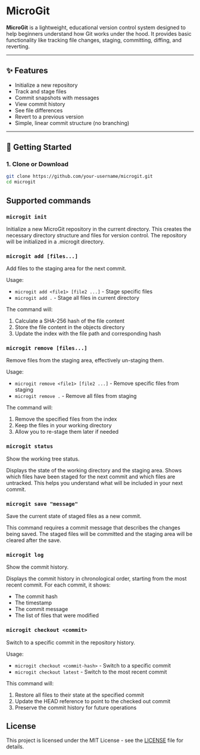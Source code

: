 # MicroGit

**MicroGit** is a lightweight, educational version control system designed to help beginners understand how Git works under the hood. It provides basic functionality like tracking file changes, staging, committing, diffing, and reverting.

---

## ✨ Features

- Initialize a new repository
- Track and stage files
- Commit snapshots with messages
- View commit history
- See file differences
- Revert to a previous version
- Simple, linear commit structure (no branching)

---

## 🚀 Getting Started

### 1. Clone or Download

```bash
git clone https://github.com/your-username/microgit.git
cd microgit
```

## Supported commands

### `microgit init`
Initialize a new MicroGit repository in the current directory.
This creates the necessary directory structure and files for version control.
The repository will be initialized in a .microgit directory.

### `microgit add [files...]`
Add files to the staging area for the next commit.

Usage:
- `microgit add <file1> [file2 ...]` - Stage specific files
- `microgit add .` - Stage all files in current directory

The command will:
1. Calculate a SHA-256 hash of the file content
2. Store the file content in the objects directory
3. Update the index with the file path and corresponding hash

### `microgit remove [files...]`
Remove files from the staging area, effectively un-staging them.

Usage:
- `microgit remove <file1> [file2 ...]` - Remove specific files from staging
- `microgit remove .` - Remove all files from staging

The command will:
1. Remove the specified files from the index
2. Keep the files in your working directory
3. Allow you to re-stage them later if needed

### `microgit status`
Show the working tree status.

Displays the state of the working directory and the staging area.
Shows which files have been staged for the next commit and which files
are untracked. This helps you understand what will be included in your
next commit.

### `microgit save "message"`
Save the current state of staged files as a new commit.

This command requires a commit message that describes the changes being saved.
The staged files will be committed and the staging area will be cleared after the save.

### `microgit log`
Show the commit history.

Displays the commit history in chronological order, starting from the most recent commit.
For each commit, it shows:
- The commit hash
- The timestamp
- The commit message
- The list of files that were modified

### `microgit checkout <commit>`
Switch to a specific commit in the repository history.

Usage:
- `microgit checkout <commit-hash>` - Switch to a specific commit
- `microgit checkout latest` - Switch to the most recent commit

This command will:
1. Restore all files to their state at the specified commit
2. Update the HEAD reference to point to the checked out commit
3. Preserve the commit history for future operations

## License

This project is licensed under the MIT License - see the [LICENSE](LICENSE) file for details.
